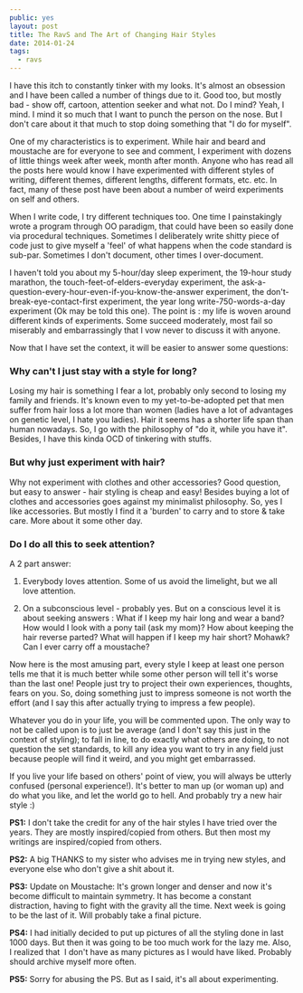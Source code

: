 ```yaml
---
public: yes
layout: post
title: The RavS and The Art of Changing Hair Styles
date: 2014-01-24
tags:
  - ravs
---
```


I have this itch to constantly tinker with my looks. It's almost an obsession and I have been called a number of things due to it. Good too, but mostly bad - show off, cartoon, attention seeker and what not. Do I mind? Yeah, I mind. I mind it so much that I want to punch the person on the nose. But I don't care about it that much to stop doing something that "I do for myself".

One of my characteristics is to experiment. While hair and beard and moustache are for everyone to see and comment, I experiment with dozens of little things week after week, month after month. Anyone who has read all the posts here would know I have experimented with different styles of writing, different themes, different lengths, different formats, etc. etc. In fact, many of these post have been about a number of weird experiments on self and others.

When I write code, I try different techniques too. One time I painstakingly wrote a program through OO paradigm, that could have been so easily done via procedural techniques. Sometimes I deliberately write shitty piece of code just to give myself a 'feel' of what happens when the code standard is sub-par. Sometimes I don't document, other times I over-document.

I haven't told you about my 5-hour/day sleep experiment, the 19-hour study marathon, the touch-feet-of-elders-everyday experiment, the ask-a-question-every-hour-even-if-you-know-the-answer experiment, the don't-break-eye-contact-first experiment, the year long write-750-words-a-day experiment (Ok may be told this one). The point is : my life is woven around different kinds of experiments. Some succeed moderately, most fail so miserably and embarrassingly that I vow never to discuss it with anyone.

Now that I have set the context, it will be easier to answer some questions:

### Why can't I just stay with a style for long?

Losing my hair is something I fear a lot, probably only second to losing my family and friends. It's known even to my yet-to-be-adopted pet that men suffer from hair loss a lot more than women (ladies have a lot of advantages on genetic level, I hate you ladies). Hair it seems has a shorter life span than human nowadays. So, I go with the philosophy of "do it, while you have it". Besides, I have this kinda OCD of tinkering with stuffs.

### But why just experiment with hair? 

Why not experiment with clothes and other accessories? Good question, but easy to answer - hair styling is cheap and easy! Besides buying a lot of clothes and accessories goes against my minimalist philosophy. So, yes I like accessories. But mostly I find it a 'burden' to carry and to store & take care. More about it some other day.

### Do I do all this to seek attention? 

A 2 part answer:

1. Everybody loves attention. Some of us avoid the limelight, but we all love attention.

2. On a subconscious level - probably yes. But on a conscious level it is about seeking answers : What if I keep my hair long and wear a band? How would I look with a pony tail (ask my mom)? How about keeping the hair reverse parted? What will happen if I keep my hair short? Mohawk? Can I ever carry off a moustache?


Now here is the most amusing part, every style I keep at least one person tells me that it is much better while some other person will tell it's worse than the last one! People just try to project their own experiences, thoughts, fears on you. So, doing something just to impress someone is not worth the effort (and I say this after actually trying to impress a few people).

Whatever you do in your life, you will be commented upon. The only way to not be called upon is to just be average (and I don't say this just in the context of styling); to fall in line, to do exactly what others are doing, to not question the set standards, to kill any idea you want to try in any field just because people will find it weird, and you might get embarrassed.

If you live your life based on others' point of view, you will always be utterly confused (personal experience!). It's better to man up (or woman up) and do what you like, and let the world go to hell. And probably try a new hair style :)


**PS1:** I don't take the credit for any of the hair styles I have tried over the years. They are mostly inspired/copied from others. But then most my writings are inspired/copied from others.

**PS2:** A big THANKS to my sister who advises me in trying new styles, and everyone else who don't give a shit about it.

**PS3:** Update on Moustache: It's grown longer and denser and now it's become difficult to maintain symmetry. It has become a constant distraction, having to fight with the gravity all the time. Next week is going to be the last of it. Will probably take a final picture.

**PS4:** I had initially decided to put up pictures of all the styling done in last 1000 days. But then it was going to be too much work for the lazy me. Also, I realized that  I don't have as many pictures as I would have liked. Probably should archive myself more often.

**PS5:** Sorry for abusing the PS. But as I said, it's all about experimenting.
